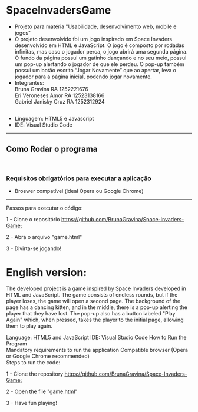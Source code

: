 # SpaceInvadersGame
- Projeto para matéria "Usabilidade, desenvolvimento web, mobile e jogos"
- O projeto desenvolvido foi um jogo inspirado em Space Invaders desenvolvido em HTML e JavaScript. O jogo é composto por rodadas infinitas, mas caso o jogador perca, o jogo abrirá uma segunda página. O fundo da página possui um gatinho dançando e no seu meio, possui um pop-up alertando o jogador de que ele perdeu. O pop-up também possui um botão escrito “Jogar Novamente” que ao apertar, leva o jogador para a página inicial, podendo jogar novamente.
- Integrantes: </br>
Bruna Gravina RA 1252221676 </br>
Eri Veroneses Amor RA 12523138166 </br>
Gabriel Janisky Cruz RA 1252312924 </br>


## 
- Linguagem: HTML5 e Javascript
- IDE: Visual Studio Code

<hr>

## Como Rodar o programa
<br>

### Requisitos obrigatórios para executar a aplicação
- Broswer compatível (ideal Opera ou Google Chrome)

<hr>

Passos para executar o código:

1 - Clone o repositório https://github.com/BrunaGravina/Space-Invaders-Game;

2 - Abra o arquivo "game.html"

3 - Divirta-se jogando!



# English version:

The developed project is a game inspired by Space Invaders developed in HTML and JavaScript. 
The game consists of endless rounds, but if the player loses, the game will open a second page. The background of the page has a dancing kitten, and in the middle, there is a pop-up alerting the player that they have lost. The pop-up also has a button labeled "Play Again" which, when pressed, takes the player to the initial page, allowing them to play again.

Language: HTML5 and JavaScript
IDE: Visual Studio Code
How to Run the Program
<br>
Mandatory requirements to run the application
Compatible browser (Opera or Google Chrome recommended)
<br>
Steps to run the code:

1 - Clone the repository https://github.com/BrunaGravina/Space-Invaders-Game;

2 - Open the file "game.html"

3 - Have fun playing!


